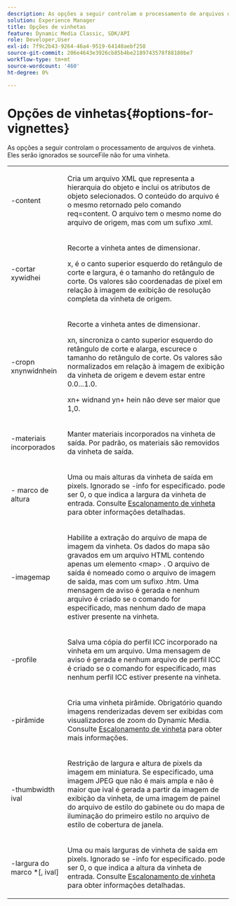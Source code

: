 ```yaml
---
description: As opções a seguir controlam o processamento de arquivos de vinheta. Eles serão ignorados se sourceFile não for uma vinheta.
solution: Experience Manager
title: Opções de vinhetas
feature: Dynamic Media Classic, SDK/API
role: Developer,User
exl-id: 7f9c2b43-9264-46a4-9519-64148aebf258
source-git-commit: 206e4643e3926cb85b4be2189743578f88180be7
workflow-type: tm+mt
source-wordcount: '460'
ht-degree: 0%

---
```


# Opções de vinhetas{#options-for-vignettes}

As opções a seguir controlam o processamento de arquivos de vinheta. Eles serão ignorados se sourceFile não for uma vinheta.

<table id="simpletable_6D0C967EB84947FBAC34B46C4BB23AF0"> 
 <tr class="strow"> 
  <td class="stentry"> <p><span class="codeph"> -content</span> </p></td> 
  <td class="stentry"> <p>Cria um arquivo XML que representa a hierarquia do objeto e inclui os atributos de objeto selecionados. O conteúdo do arquivo é o mesmo retornado pelo comando <span class="codeph"> req=content</span>. O arquivo tem o mesmo nome do arquivo de origem, mas com um sufixo <span class="filepath"> .xml</span>. </p></td> 
 </tr> 
 <tr class="strow"> 
  <td class="stentry"> <p><span class="codeph">-cortar  <span class="varname"> </span><span class="varname"> </span><span class="varname"> </span><span class="varname"> xywidhei</span></span> </p></td> 
  <td class="stentry"> <p>Recorte a vinheta antes de dimensionar. </p> <p><span class="codeph"><span class="varname"> x</span>, <span class="varname"> </span></span> é o canto superior esquerdo do retângulo de corte e  <span class="codeph"><span class="varname"> largura</span>, <span class="varname"> </span></span> é o tamanho do retângulo de corte. Os valores são coordenadas de pixel em relação à imagem de exibição de resolução completa da vinheta de origem. </p></td> 
 </tr> 
 <tr class="strow"> 
  <td class="stentry"> <p><span class="codeph">-cropn  <span class="varname"> </span><span class="varname"> </span><span class="varname"> </span><span class="varname"> xnynwidnhein</span></span> </p> </td> 
  <td class="stentry"> <p>Recorte a vinheta antes de dimensionar. </p> <p><span class="codeph"><span class="varname"> xn</span>, <span class="varname"> </span></span> sincroniza o canto superior esquerdo do retângulo de corte e  <span class="codeph"><span class="varname"> alarga</span>, <span class="varname"> </span></span> escurece o tamanho do retângulo de corte. Os valores são normalizados em relação à imagem de exibição da vinheta de origem e devem estar entre 0.0...1.0. </p> <p><span class="codeph"><span class="varname"> xn</span></span>+<span class="codeph"><span class="varname"> </span></span> widnand  <span class="codeph"><span class="varname"> yn</span></span>+<span class="codeph"><span class="varname"> </span></span> hein não deve ser maior que 1,0. </p></td> 
 </tr> 
 <tr class="strow"> 
  <td class="stentry"> <p><span class="codeph"> -materiais incorporados</span> </p></td> 
  <td class="stentry"> <p>Manter materiais incorporados na vinheta de saída. Por padrão, os materiais são removidos da vinheta de saída. </p></td> 
 </tr> 
 <tr class="strow"> 
  <td class="stentry"> <p><span class="codeph">-  <span class="varname"> marco de altura</span></span> </p></td> 
  <td class="stentry"> <p>Uma ou mais alturas da vinheta de saída em pixels. Ignorado se -info for especificado. <span class="varname"> </span> pode ser 0, o que indica a largura da vinheta de entrada. Consulte <a href="../../../../ir-api/vntc/utilities/c-ir-vignette-converter-vntc/c-ir-vignette-scaling.md#concept-e373a29c2f954df98d704c7723804585" type="concept" format="dita" scope="local"> Escalonamento de vinheta</a> para obter informações detalhadas. </p></td> 
 </tr> 
 <tr class="strow"> 
  <td class="stentry"> <p><span class="codeph"> -imagemap</span> </p></td> 
  <td class="stentry"> <p>Habilite a extração do arquivo de mapa de imagem da vinheta. Os dados do mapa são gravados em um arquivo HTML contendo apenas um elemento <span class="codeph"> &lt;map&gt;</span> . O arquivo de saída é nomeado como o arquivo de imagem de saída, mas com um sufixo <span class="filepath"> .htm</span>. Uma mensagem de aviso é gerada e nenhum arquivo é criado se o comando for especificado, mas nenhum dado de mapa estiver presente na vinheta. </p></td> 
 </tr> 
 <tr class="strow"> 
  <td class="stentry"> <p><span class="codeph"> -profile</span> </p></td> 
  <td class="stentry"> <p>Salva uma cópia do perfil ICC incorporado na vinheta em um arquivo. Uma mensagem de aviso é gerada e nenhum arquivo de perfil ICC é criado se o comando for especificado, mas nenhum perfil ICC estiver presente na vinheta. </p></td> 
 </tr> 
 <tr class="strow"> 
  <td class="stentry"> <p><span class="codeph"> -pirâmide</span> </p></td> 
  <td class="stentry"> <p>Cria uma vinheta pirâmide. Obrigatório quando imagens renderizadas devem ser exibidas com visualizadores de zoom do Dynamic Media. Consulte <a href="../../../../ir-api/vntc/utilities/c-ir-vignette-converter-vntc/c-ir-vignette-scaling.md#concept-e373a29c2f954df98d704c7723804585" type="concept" format="dita" scope="local"> Escalonamento de vinheta</a> para obter mais informações. </p></td> 
 </tr> 
 <tr class="strow"> 
  <td class="stentry"> <p><span class="codeph">-thumbwidth  <span class="varname"> ival</span></span> </p></td> 
  <td class="stentry"> <p>Restrição de largura e altura de pixels da imagem em miniatura. Se especificado, uma imagem JPEG que não é mais ampla e não é maior que <span class="varname"> ival</span> é gerada a partir da imagem de exibição da vinheta, de uma imagem de painel do arquivo de estilo do gabinete ou do mapa de iluminação do primeiro estilo no arquivo de estilo de cobertura de janela. </p></td> 
 </tr> 
 <tr class="strow"> 
  <td class="stentry"> <p><span class="codeph">-largura  <span class="varname"> do marco</span> *[, <span class="varname"> ival</span>]</span> </p></td> 
  <td class="stentry"> <p>Uma ou mais larguras de vinheta de saída em pixels. Ignorado se <span class="codeph"> -info</span> for especificado. <span class="varname"> </span> pode ser 0, o que indica a altura da vinheta de entrada. Consulte <a href="../../../../ir-api/vntc/utilities/c-ir-vignette-converter-vntc/c-ir-vignette-scaling.md#concept-e373a29c2f954df98d704c7723804585" type="concept" format="dita" scope="local"> Escalonamento de vinheta</a> para obter informações detalhadas. </p></td> 
 </tr> 
</table>
